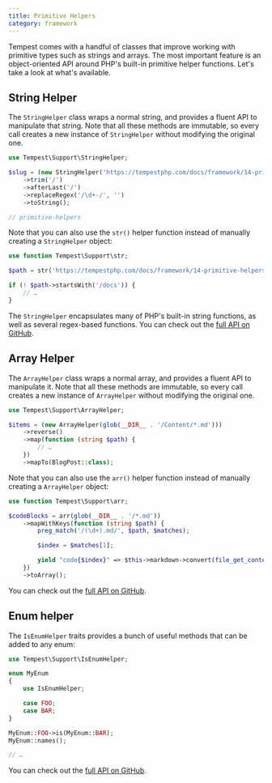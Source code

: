```yaml
---
title: Primitive Helpers
category: framework
---
```


Tempest comes with a handful of classes that improve working with primitive types such as strings and arrays. The most important feature is an object-oriented API around PHP's built-in primitive helper functions. Let's take a look at what's available.

## String Helper

The `StringHelper` class wraps a normal string, and provides a fluent API to manipulate that string. Note that all these methods are immutable, so every call creates a new instance of `StringHelper` without modifying the original one.

```php
use Tempest\Support\StringHelper;

$slug = (new StringHelper('https://tempestphp.com/docs/framework/14-primitive-helpers'))
    ->trim('/')
    ->afterLast('/')
    ->replaceRegex('/\d+-/', '')
    ->toString();

// primitive-helpers
```

Note that you can also use the `str()` helper function instead of manually creating a `StringHelper` object:

```php
use function Tempest\Support\str;

$path = str('https://tempestphp.com/docs/framework/14-primitive-helpers');

if (! $path->startsWith('/docs')) {
    // …
}
```

The `StringHelper` encapsulates many of PHP's built-in string functions, as well as several regex-based functions. You can check out the [full API on GitHub](https://github.com/tempestphp/tempest-framework/blob/main/src/Tempest/Support/src/StringHelper.php).

## Array Helper

The `ArrayHelper` class wraps a normal array, and provides a fluent API to manipulate it. Note that all these methods are immutable, so every call creates a new instance of `ArrayHelper` without modifying the original one.

```php
use Tempest\Support\ArrayHelper;

$items = (new ArrayHelper(glob(__DIR__ . '/Content/*.md')))
    ->reverse()
    ->map(function (string $path) {
        // …
    })
    ->mapTo(BlogPost::class);
```

Note that you can also use the `arr()` helper function instead of manually creating a `ArrayHelper` object:

```php
use function Tempest\Support\arr;

$codeBlocks = arr(glob(__DIR__ . '/*.md'))
    ->mapWithKeys(function (string $path) {
        preg_match('/(\d+).md/', $path, $matches);

        $index = $matches[1];

        yield "code{$index}" => $this->markdown->convert(file_get_contents($path));
    })
    ->toArray();
```

You can check out the [full API on GitHub](https://github.com/tempestphp/tempest-framework/blob/main/src/Tempest/Support/src/ArrayHelper.php).

## Enum helper

The `IsEnumHelper` traits provides a bunch of useful methods that can be added to any enum:

```php
use Tempest\Support\IsEnumHelper;

enum MyEnum
{
    use IsEnumHelper;

    case FOO;
    case BAR;
}

MyEnum::FOO->is(MyEnum::BAR);
MyEnum::names();

// …
```

You can check out the [full API on GitHub](https://github.com/tempestphp/tempest-framework/blob/main/src/Tempest/Support/src/IsEnumHelper.php).
